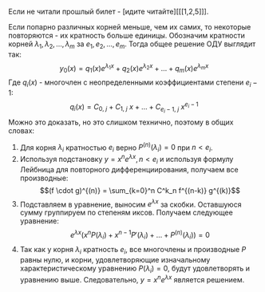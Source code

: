 
Если не читали прошлый билет - [идите читайте][[[1,2,5]]].

Если попарно различных корней меньше, чем их самих, то некоторые повторяются - их кратность больше единицы. Обозначим кратности корней $\lambda_1, \lambda_2, \ldots, \lambda_m$ за $e_1, e_2, \ldots, e_m$. Тогда общее решение ОДУ выглядит так:
$$y_0(x) = q_1(x)e^{\lambda_1x} + q_2(x)e^{\lambda_2x} + \ldots +q_m(x)e^{\lambda_mx}$$
Где $q_i(x)$ - многочлен с неопределенными коэффициентами степени $e_i-1$:
$$q_i(x) = C_{0,\ j} + C_{1,\ j}\ x + \ldots + C_{e_i-1,\ j} \ x^{e_i-1}$$
Можно это доказать, но это слишком технично, поэтому в общих словах:
1. Для корня $\lambda_i$ кратностью $e_i$ верно $P^{(n)}(\lambda_i) = 0$ при $n < e_i$.
2. Используя подстановку $y = x^{n}e^{\lambda x}, n<e_i$ и используя формулу Лейбница для повторного дифференциирования, получаем все производные:
$$(f \cdot g)^{(n)} = \sum_{k=0}^n C^k_n f^{(n-k)} g^{(k)}$$
3. Подставляем в уравнение, выносим $e^{\lambda x}$ за скобки. Оставшуюся сумму группируем по степеням иксов. Получаем следующее уравнение:
$$e^{\lambda x}(x^nP(\lambda_i) + x^{n-1}P'(\lambda_i) + \ldots + P^{(n)}(\lambda_i)) = 0$$
4. Так как у корня $\lambda_i$ кратность $e_i$, все многочлены и производные $P$ равны нулю, и корни, удовлетворяющие изначальному характеристическому уравнению $P(\lambda_i) = 0$, будут удовлетворять и уравнению выше. Следовательно, $y=x^n e^{\lambda x}$ является решением.
